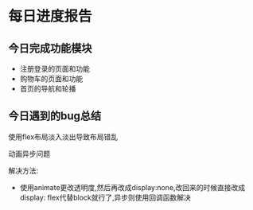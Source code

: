 # 每日进度报告



 ##  今日完成功能模块

- 注册登录的页面和功能
- 购物车的页面和功能
- 首页的导航和轮播



## 今日遇到的bug总结

使用flex布局淡入淡出导致布局错乱

动画异步问题

解决方法:

+ 使用animate更改透明度,然后再改成display:none,改回来的时候直接改成display: flex代替block就行了,异步则使用回调函数解决


